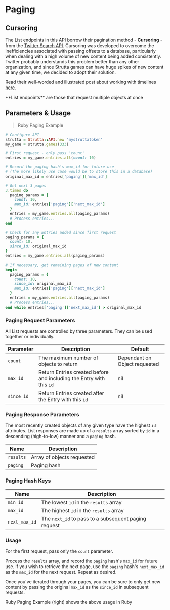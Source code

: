 # Paging

## Cursoring

The List endpoints in this API borrow their pagination method - **Cursoring** - from the [Twitter Search API](https://dev.twitter.com/rest/public/search).
Cursoring was developed to overcome the inefficiencies associated with passing offsets to a database, particularly when dealing with a high volume of new content being added consistently. Twitter probably understands this problem better than any other organization, and since Strutta games can have huge spikes of new content at any given time, we decided to adopt their solution.

Read their well-worded and illustrated post about working with timelines [here](https://dev.twitter.com/rest/public/timelines).

<aside class="notice">
**List endpoints** are those that request multiple objects at once
</aside>

## Parameters & Usage

> Ruby Paging Example

```ruby
# Configure API
strutta = Strutta::API.new 'mystruttatoken'
my_game = strutta.games(333)

# First request - only pass 'count'
entries = my_game.entries.all(count: 10)

# Record the paging hash's max_id for future use
# (The more likely use case would be to store this in a database)
original_max_id = entries['paging']['max_id']

# Get next 3 pages
3.times do
  paging_params = {
    count: 10,
    max_id: entries['paging']['next_max_id']
  }
  entries = my_game.entries.all(paging_params)
  # Process entries...
end

# Check for any Entries added since first request
paging_params = {
  count: 10,
  since_id: original_max_id
}
entries = my_game.entries.all(paging_params)

# If necessary, get remaining pages of new content
begin
  paging_params = {
    count: 10,
    since_id: original_max_id
    max_id: entries['paging']['next_max_id']
  }
  entries = my_game.entries.all(paging_params)
  # Process entries...
end while entries['paging']['next_max_id'] > original_max_id
```

### Paging Request Parameters

All List requests are controlled by three parameters. They can be used together or individually.

Parameter | Description | Default
--------- | ----------- | -------
`count` | The maximum number of objects to return | Dependant on Object requested
`max_id` | Return Entries created before and including the Entry with this `id` | nil
`since_id` | Return Entries created after the Entry with this `id` | nil

### Paging Response Parameters

The most recently created objects of any given type have the highest `id` attributes.
List responses are made up of a `results` array sorted by `id` in a descending (high-to-low) manner and a `paging` hash.

Name | Description
---- | -----------
`results` | Array of objects requested
`paging` | Paging hash

### Paging Hash Keys

Name | Description
--------- | -----------
`min_id` | The lowest `id` in the `results` array
`max_id` | The highest `id` in the `results` array
`next_max_id` | The `next_id` to pass to a subsequent paging request

### Usage

For the first request, pass only the `count` parameter.

Process the `results` array, and record the `paging` hash's `max_id` for future use.
If you wish to retrieve the next page, use the `paging` hash's `next_max_id` as the `max_id` for the next request. Repeat as desired.

Once you've iterated through your pages, you can be sure to only get new content by passing the original `max_id` as the `since_id` in subsequent requests.

<aside class="notice">
Ruby Paging Example (right) shows the above usage in Ruby
</aside>
